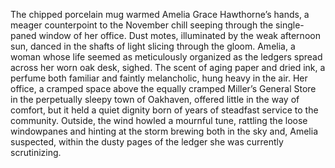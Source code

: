The chipped porcelain mug warmed Amelia Grace Hawthorne’s hands, a meager counterpoint to the November chill seeping through the single-paned window of her office.  Dust motes, illuminated by the weak afternoon sun, danced in the shafts of light slicing through the gloom.  Amelia, a woman whose life seemed as meticulously organized as the ledgers spread across her worn oak desk, sighed.  The scent of aging paper and dried ink, a perfume both familiar and faintly melancholic, hung heavy in the air.  Her office, a cramped space above the equally cramped Miller’s General Store in the perpetually sleepy town of Oakhaven, offered little in the way of comfort, but it held a quiet dignity born of years of steadfast service to the community.  Outside, the wind howled a mournful tune, rattling the loose windowpanes and hinting at the storm brewing both in the sky and, Amelia suspected, within the dusty pages of the ledger she was currently scrutinizing.
